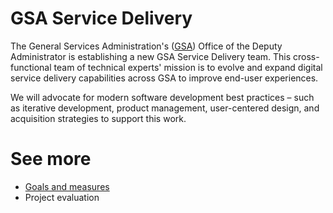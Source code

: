# GSA Service Delivery
The General Services Administration's ([GSA](https://www.gsa.gov/)) Office of the Deputy Administrator is establishing a new GSA Service Delivery team. This cross-functional team of technical experts' mission is to evolve and expand digital service delivery capabilities across GSA to improve end-user experiences.

We will advocate for modern software development best practices – such as iterative development, product management, user-centered design, and acquisition strategies to support this work.

# See more
- [Goals and measures](https://github.com/GSA/service-delivery/blob/main/Goals_Measures.md)
- Project evaluation 
